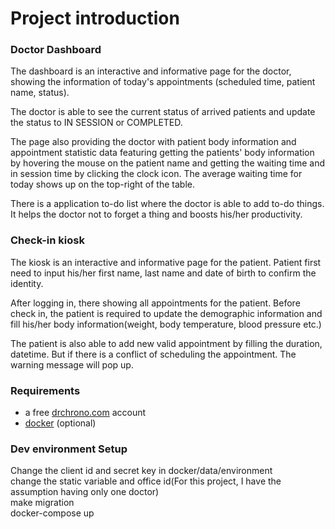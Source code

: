 # Project introduction

### Doctor Dashboard
The dashboard is an interactive and informative page for the doctor, 
showing the information of today's appointments (scheduled time, patient name, status).  
  
The doctor is able to see the current status of arrived patients and update the status to IN SESSION or COMPLETED.  
  
The page also providing the doctor with patient body information and appointment statistic data featuring getting the patients' body information by hovering the mouse on the 
patient name and getting the waiting time and in session time by clicking the clock icon. The average waiting time 
for today shows up on the top-right of the table.  
  
There is a application to-do list where the doctor is able to add to-do things. It helps the doctor not to forget a thing and boosts his/her
productivity.
  





### Check-in kiosk
The kiosk is an interactive and informative page for the patient.
Patient first need to input his/her first name, last name and date of birth to confirm the identity.  
  
After logging in, there showing all appointments for the patient. Before check in, the patient is required to
update the demographic information and fill his/her body information(weight, body temperature, blood pressure etc.)
  
The patient is also able to add new valid appointment by filling the duration, datetime. But if there is 
a conflict of scheduling the appointment. The warning message will pop up.




### Requirements
- a free [drchrono.com](https://www.drchrono.com/sign-up/) account
- [docker](https://www.docker.com/community-edition) (optional)

### Dev environment Setup
Change the client id and secret key in docker/data/environment  
change the static variable and office id(For this project, I have the assumption having only one doctor)  
make migration  
docker-compose up


